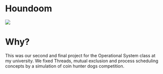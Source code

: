 Houndoom
====================

<img src=//cdn.bulbagarden.net/upload/thumb/5/51/229Houndoom.png/250px-229Houndoom.png>

Why?
=============

This was our second and final project for the Operational System class at my university. We fixed Threads, mutual exclusion and process scheduling concepts by a simulation of coin hunter dogs competition.
